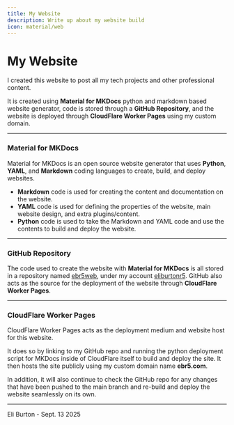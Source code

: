 ```yaml
---
title: My Website
description: Write up about my website build
icon: material/web
---
```


# My Website

I created this website to post all my tech projects and other professional content. 

It is created using **Material for MKDocs** python and markdown based website generator, code is stored through a **GitHub Repository**, and the website is deployed through **CloudFlare Worker Pages** using my custom domain.

---

### **Material for MKDocs**

Material for MKDocs is an open source website generator that uses **Python**, **YAML**, and **Markdown** coding languages to create, build, and deploy websites.

  * **Markdown** code is used for creating the content and documentation on the website.
  * **YAML** code is used for defining the properties of the website, main website design, and extra plugins/content.
  * **Python** code is used to take the Markdown and YAML code and use the contents to build and deploy the website.

---

### **GitHub Repository**

The code used to create the website with **Material for MKDocs** is all stored in a repository named [ebr5web](https://github.com/eliburtonr5/ebr5web), under my account [eliburtonr5](https://github.com/eliburtonr5). GitHub also acts as the source for the deployment of the website through **CloudFlare Worker Pages**.

---

### **CloudFlare Worker Pages**

CloudFlare Worker Pages acts as the deployment medium and website host for this website. 

It does so by linking to my GitHub repo and running the python deployment script for MKDocs inside of CloudFlare itself to build and deploy the site. It then hosts the site publicly using my custom domain name **ebr5.com**. 

In addition, it will also continue to check the GitHub repo for any changes that have been pushed to the main branch and re-build and deploy the website seamlessly on its own.

---

Eli Burton - Sept. 13 2025